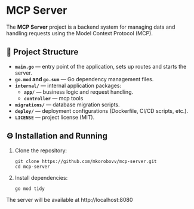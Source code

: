 # MCP Server

The **MCP Server** project is a backend system for managing data and handling requests using the Model Context Protocol (MCP).

## 📁 Project Structure

- **`main.go`** — entry point of the application, sets up routes and starts the server.
- **`go.mod` and `go.sum`** — Go dependency management files.
- **`internal/`** — internal application packages:
    - **`app/`** — business logic and request handling.
    - **`controller`** — mcp tools 
- **`migrations/`** — database migration scripts.
- **`deploy/`** — deployment configurations (Dockerfile, CI/CD scripts, etc.).
- **`LICENSE`** — project license (MIT).

## ⚙️ Installation and Running

1. Clone the repository:
   ```shell
   git clone https://github.com/mkorobovv/mcp-server.git
   cd mcp-server
   ```

2. Install dependencies:
    ```shell
   go mod tidy
    ```

The server will be available at http://localhost:8080

